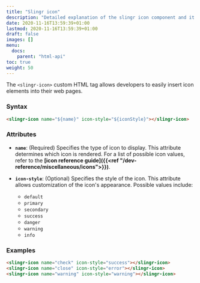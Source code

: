 ```yaml
---
title: "Slingr icon"
description: "Detailed explanation of the slingr icon component and it's settings."
date: 2020-11-16T13:59:39+01:00
lastmod: 2020-11-16T13:59:39+01:00
draft: false
images: []
menu:
  docs:
    parent: "html-api"
toc: true
weight: 50
---
```


The `<slingr-icon>` custom HTML tag allows developers to easily insert icon elements into their web pages.

### **Syntax**

```html
<slingr-icon name="${name}" icon-style="${iconStyle}"></slingr-icon>
```

### **Attributes**

- **`name`**: (Required) Specifies the type of icon to display. This attribute determines which icon is rendered. For a list of possible icon values, refer to the **[icon reference guide]({{<ref "/dev-reference/miscellaneous/icons">}})**.
- **`icon-style`**: (Optional) Specifies the style of the icon. This attribute allows customization of the icon's appearance. Possible values include:

  - `default`
  - `primary`
  - `secondary`
  - `success`
  - `danger`
  - `warning`
  - `info`

### **Examples**

```html
<slingr-icon name="check" icon-style="success"></slingr-icon>
<slingr-icon name="close" icon-style="error"></slingr-icon>
<slingr-icon name="warning" icon-style="warning"></slingr-icon>
```
